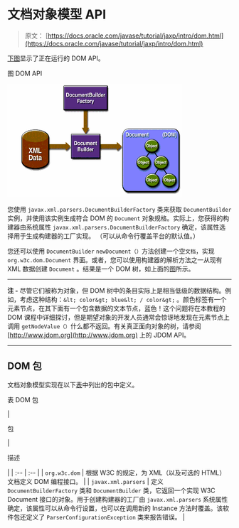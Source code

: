 # 文档对象模型 API

> 原文： [https://docs.oracle.com/javase/tutorial/jaxp/intro/dom.html](https://docs.oracle.com/javase/tutorial/jaxp/intro/dom.html)

[下图](#gceza)显示了正在运行的 DOM API。

图 DOM API

![DOM APIs](img/29f82be8c6756c2aeaaa366112831581.jpg)

您使用 `javax.xml.parsers.DocumentBuilderFactory` 类来获取 `DocumentBuilder` 实例，并使用该实例生成符合 DOM 的 `Document` 对象规格。实际上，您获得的构建器由系统属性 `javax.xml.parsers.DocumentBuilderFactory` 确定，该属性选择用于生成构建器的工厂实现。 （可以从命令行覆盖平台的默认值。）

您还可以使用 `DocumentBuilder` `newDocument（）`方法创建一个空`文档`，实现 `org.w3c.dom.Document` 界面。或者，您可以使用构建器的解析方法之一从现有 XML 数据创建 `Document` 。结果是一个 DOM 树，如上面的[图](#gceza)所示。

* * *

**注 -** 尽管它们被称为对象，但 DOM 树中的条目实际上是相当低级的数据结构。例如，考虑这种结构：`&lt; color&gt; blue&lt; / color&gt;` 。颜色标签有一个元素节点，在其下面有一个包含数据的文本节点，蓝色！这个问题将在本教程的 DOM 课程中详细探讨，但是期望对象的开发人员通常会惊讶地发现在元素节点上调用 `getNodeValue（）`什么都不返回。有关真正面向对象的树，请参阅 [http://www.jdom.org](http://www.jdom.org) 上的 JDOM API。

* * *

## DOM 包

文档对象模型实现在以下[表](#gcezo)中列出的包中定义。

表 DOM 包

<colgroup><col width="50%"> <col width="50%"></colgroup>
| 

包

 | 

描述

 |
| :-- | :-- |
| `org.w3c.dom` | 根据 W3C 的规定，为 XML（以及可选的 HTML）文档定义 DOM 编程接口。 |
| `javax.xml.parsers` | 定义 `DocumentBuilderFactory` 类和 `DocumentBuilder` 类，它返回一个实现 W3C Document 接口的对象。用于创建构建器的工厂由 `javax.xml.parsers` 系统属性确定，该属性可以从命令行设置，也可以在调用新的 Instance 方法时覆盖。该软件包还定义了 `ParserConfigurationException` 类来报告错误。 |